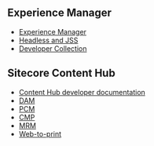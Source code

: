 ## Experience Manager
 - [Experience Manager](https://doc.sitecore.com/en/users/101/sitecore-experience-platform/experience-manager.html)
 - [Headless and JSS]()
 - [Developer Collection]()

## Sitecore Content Hub
- [Content Hub developer documentation]()
- [DAM](https://docs.stylelabs.com/content/4.0.x/user-documentation/content-user-manual/intro.html)
- [PCM](https://docs.stylelabs.com/content/4.0.x/user-documentation/pcm/introduction.html)
- [CMP](https://docs.stylelabs.com/content/4.0.x/user-documentation/cmp/cmp-intro.html)
- [MRM](https://docs.stylelabs.com/content/4.0.x/user-documentation/marketing-resource-management/introduction.html)
- [Web-to-print](https://docs.stylelabs.com/content/4.0.x/user-documentation/web-to-print/chili-publisher.html)
 
